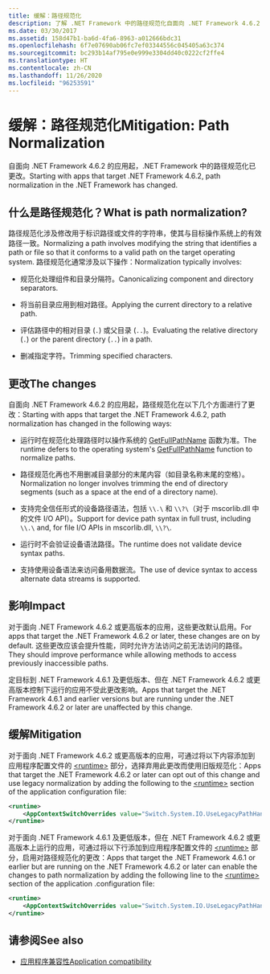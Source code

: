 ```yaml
---
title: 缓解：路径规范化
description: 了解 .NET Framework 中的路径规范化自面向 .NET Framework 4.6.2 的应用起有何变化。
ms.date: 03/30/2017
ms.assetid: 158d47b1-ba6d-4fa6-8963-a012666bdc31
ms.openlocfilehash: 6f7e07690ab06fc7ef03344556c045405a63c374
ms.sourcegitcommit: bc293b14af795e0e999e3304dd40c0222cf2ffe4
ms.translationtype: HT
ms.contentlocale: zh-CN
ms.lasthandoff: 11/26/2020
ms.locfileid: "96253591"
---
```

# <a name="mitigation-path-normalization"></a><span data-ttu-id="465d2-103">缓解：路径规范化</span><span class="sxs-lookup"><span data-stu-id="465d2-103">Mitigation: Path Normalization</span></span>

<span data-ttu-id="465d2-104">自面向 .NET Framework 4.6.2 的应用起，.NET Framework 中的路径规范化已更改。</span><span class="sxs-lookup"><span data-stu-id="465d2-104">Starting with apps that target .NET Framework 4.6.2, path normalization in the .NET Framework has changed.</span></span>  
  
## <a name="what-is-path-normalization"></a><span data-ttu-id="465d2-105">什么是路径规范化？</span><span class="sxs-lookup"><span data-stu-id="465d2-105">What is path normalization?</span></span>  

 <span data-ttu-id="465d2-106">路径规范化涉及修改用于标识路径或文件的字符串，使其与目标操作系统上的有效路径一致。</span><span class="sxs-lookup"><span data-stu-id="465d2-106">Normalizing a path involves modifying the string that identifies a path or file so that it conforms to a valid path on the target operating system.</span></span> <span data-ttu-id="465d2-107">路径规范化通常涉及以下操作：</span><span class="sxs-lookup"><span data-stu-id="465d2-107">Normalization typically involves:</span></span>  
  
- <span data-ttu-id="465d2-108">规范化处理组件和目录分隔符。</span><span class="sxs-lookup"><span data-stu-id="465d2-108">Canonicalizing component and directory separators.</span></span>  
  
- <span data-ttu-id="465d2-109">将当前目录应用到相对路径。</span><span class="sxs-lookup"><span data-stu-id="465d2-109">Applying the current directory to a relative path.</span></span>  
  
- <span data-ttu-id="465d2-110">评估路径中的相对目录 (`.`) 或父目录 (`..`)。</span><span class="sxs-lookup"><span data-stu-id="465d2-110">Evaluating the relative directory (`.`) or the parent directory (`..`) in a path.</span></span>  
  
- <span data-ttu-id="465d2-111">删减指定字符。</span><span class="sxs-lookup"><span data-stu-id="465d2-111">Trimming specified characters.</span></span>  
  
## <a name="the-changes"></a><span data-ttu-id="465d2-112">更改</span><span class="sxs-lookup"><span data-stu-id="465d2-112">The changes</span></span>  

 <span data-ttu-id="465d2-113">自面向 .NET Framework 4.6.2 的应用起，路径规范化在以下几个方面进行了更改：</span><span class="sxs-lookup"><span data-stu-id="465d2-113">Starting with apps that target the .NET Framework 4.6.2, path normalization has changed in the following ways:</span></span>  
  
- <span data-ttu-id="465d2-114">运行时在规范化处理路径时以操作系统的 [GetFullPathName](/windows/desktop/api/fileapi/nf-fileapi-getfullpathnamea) 函数为准。</span><span class="sxs-lookup"><span data-stu-id="465d2-114">The runtime defers to the operating system's [GetFullPathName](/windows/desktop/api/fileapi/nf-fileapi-getfullpathnamea) function to normalize paths.</span></span>  
  
- <span data-ttu-id="465d2-115">路径规范化再也不用删减目录部分的末尾内容（如目录名称末尾的空格）。</span><span class="sxs-lookup"><span data-stu-id="465d2-115">Normalization no longer involves trimming the end of directory segments (such as a space at the end of a directory name).</span></span>  
  
- <span data-ttu-id="465d2-116">支持完全信任形式的设备路径语法，包括 `\\.\` 和 `\\?\`（对于 mscorlib.dll 中的文件 I/O API）。</span><span class="sxs-lookup"><span data-stu-id="465d2-116">Support for device path syntax in full trust, including  `\\.\` and, for file I/O APIs   in mscorlib.dll, `\\?\`.</span></span>  
  
- <span data-ttu-id="465d2-117">运行时不会验证设备语法路径。</span><span class="sxs-lookup"><span data-stu-id="465d2-117">The runtime does not validate device syntax paths.</span></span>  
  
- <span data-ttu-id="465d2-118">支持使用设备语法来访问备用数据流。</span><span class="sxs-lookup"><span data-stu-id="465d2-118">The use of device syntax to access alternate data streams is supported.</span></span>  
  
## <a name="impact"></a><span data-ttu-id="465d2-119">影响</span><span class="sxs-lookup"><span data-stu-id="465d2-119">Impact</span></span>  

<span data-ttu-id="465d2-120">对于面向 .NET Framework 4.6.2 或更高版本的应用，这些更改默认启用。</span><span class="sxs-lookup"><span data-stu-id="465d2-120">For apps that target the .NET Framework 4.6.2 or later, these changes are on  by default.</span></span> <span data-ttu-id="465d2-121">这些更改应该会提升性能，同时允许方法访问之前无法访问的路径。</span><span class="sxs-lookup"><span data-stu-id="465d2-121">They should improve performance while allowing methods to access previously inaccessible paths.</span></span>  
  
<span data-ttu-id="465d2-122">定目标到 .NET Framework 4.6.1 及更低版本、但在 .NET Framework 4.6.2 或更高版本控制下运行的应用不受此更改影响。</span><span class="sxs-lookup"><span data-stu-id="465d2-122">Apps that target the .NET Framework 4.6.1 and earlier versions but are running under the .NET Framework 4.6.2 or later are unaffected by this change.</span></span>  
  
## <a name="mitigation"></a><span data-ttu-id="465d2-123">缓解</span><span class="sxs-lookup"><span data-stu-id="465d2-123">Mitigation</span></span>  

 <span data-ttu-id="465d2-124">对于面向 .NET Framework 4.6.2 或更高版本的应用，可通过将以下内容添加到应用程序配置文件的 [\<runtime>](../configure-apps/file-schema/runtime/runtime-element.md) 部分，选择弃用此更改而使用旧版规范化：</span><span class="sxs-lookup"><span data-stu-id="465d2-124">Apps that target the .NET Framework 4.6.2 or later can opt out of this change and use legacy normalization by adding the following to the [\<runtime>](../configure-apps/file-schema/runtime/runtime-element.md) section of the application configuration file:</span></span>  
  
```xml  
<runtime>  
    <AppContextSwitchOverrides value="Switch.System.IO.UseLegacyPathHandling=true" />
</runtime>  
```  
  
<span data-ttu-id="465d2-125">对于面向 .NET Framework 4.6.1 及更低版本，但在 .NET Framework 4.6.2 或更高版本上运行的应用，可通过将以下行添加到应用程序配置文件的 [\<runtime>](../configure-apps/file-schema/runtime/runtime-element.md) 部分，启用对路径规范化的更改：</span><span class="sxs-lookup"><span data-stu-id="465d2-125">Apps that target the .NET Framework 4.6.1 or earlier but are running on the .NET Framework 4.6.2 or later can enable the changes to path normalization by adding the following line to the [\<runtime>](../configure-apps/file-schema/runtime/runtime-element.md) section of the application .configuration file:</span></span>  
  
```xml  
<runtime>  
    <AppContextSwitchOverrides value="Switch.System.IO.UseLegacyPathHandling=false" />
</runtime>  
```  
  
## <a name="see-also"></a><span data-ttu-id="465d2-126">请参阅</span><span class="sxs-lookup"><span data-stu-id="465d2-126">See also</span></span>

- [<span data-ttu-id="465d2-127">应用程序兼容性</span><span class="sxs-lookup"><span data-stu-id="465d2-127">Application compatibility</span></span>](application-compatibility.md)
